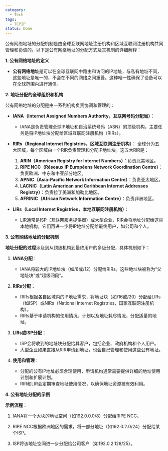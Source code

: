 ```yaml
---
category:
  - Tech
tags:
  - TCPIP
status: Done
---
```

公有网络地址的分配机制是由全球互联网地址注册机构和区域互联网注册机构共同管理和协调的。以下是公有网络地址的分配方式及其机制的详细解释：

**1. 公有网络地址的定义**

- **公有网络地址**是可以在全球互联网中路由和访问的IP地址，与私有地址不同，这些地址是唯一的，不会在不同的网络之间重叠。这种唯一性确保了设备可以在全球范围内进行通信。

**2. 地址分配的全球组织和机构**

公有网络地址的分配是由一系列机构负责协调和管理的：

- **IANA（Internet Assigned Numbers Authority，互联网号码分配局）**：

    -  IANA是负责管理全球IP地址和自治系统号码（ASN）的顶级机构，主要任务是将IP地址块分配给区域互联网注册机构（RIRs）。

- **RIRs（Regional Internet Registries，区域互联网注册机构）**：
  全球分为五大区域，每个区域由一个RIR负责管理和分配IP地址块。这五大RIR是：

    1. **ARIN（American Registry for Internet Numbers）**：负责北美地区。
    2. **RIPE NCC（Réseaux IP Européens Network Coordination Centre）**：负责欧洲、中东和中亚部分地区。
    3. **APNIC（Asia-Pacific Network Information Centre）**：负责亚太地区。
    4. **LACNIC（Latin American and Caribbean Internet Addresses Registry）**：负责拉丁美洲和加勒比地区。
    5. **AFRINIC（African Network Information Centre）**：负责非洲地区。

- **LIRs（Local Internet Registries，本地互联网注册机构）**：

    - LIR通常是ISP（互联网服务提供商）或大型企业，RIR会将地址分配给这些本地机构，它们再进一步将IP地址分配给最终用户，如公司和个人。

**3. 公有网络地址的分配机制**

**地址分配的过程**涉及到从顶级机构到最终用户的多级分配，具体机制如下：

1. **IANA分配**：
    - IANA将较大的IP地址块（如/8或/12）分配给RIRs。这些地址块被称为“父地址块”或“超级网段”。

2. **RIRs分配**：
    - RIRs根据各自区域内的IP地址需求，将地址块（如/16或/20）分配给LIRs（如ISP）或NIRs（National Internet Registries，国家互联网注册机构）。
    - RIRs基于申请机构的使用情况、计划以及地址耗尽情况，分配适量的地址。

3. **LIRs或ISP分配**：
    - ISP会将收到的地址块分配给其客户，包括企业、政府机构和个人用户。
    - 大型企业如果直接从RIR申请到地址，也会自己管理和使用这些公有地址。

4. **使用和管理**：
    - 分配的公有IP地址必须合理使用，申请机构通常需要提供详细的地址使用计划和扩展计划。
    - RIR和LIR会定期审查地址使用情况，以确保地址资源被有效利用。
  
**4. 公有地址分配的示例**

**示例流程**：

1. IANA将一个大块的地址空间（如192.0.0.0/8）分配给RIPE NCC。

2. RIPE NCC根据欧洲地区的需求，将一部分地址（如192.0.2.0/24）分配给某个ISP。

3. ISP将该地址空间进一步分配给公司客户（如192.0.2.128/25）。

